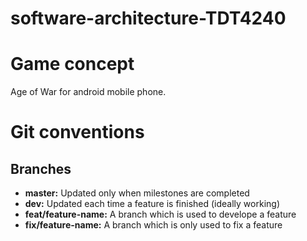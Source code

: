 # software-architecture-TDT4240

# Game concept
Age of War for android mobile phone.

# Git conventions
## Branches

* **master:** Updated only when milestones are completed
* **dev:** Updated each time a feature is finished (ideally working)
* **feat/feature-name:** A branch which is used to develope a feature
* **fix/feature-name:** A branch which is only used to fix a feature
